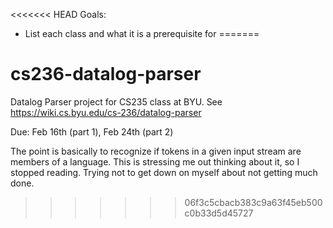 <<<<<<< HEAD
Goals:
 * List each class and what it is a prerequisite for
=======
# cs236-datalog-parser
Datalog Parser project for CS235 class at BYU. See https://wiki.cs.byu.edu/cs-236/datalog-parser

Due: Feb 16th (part 1), Feb 24th (part 2)

The point is basically to recognize if tokens in a given input stream are members of a language. This is stressing me out thinking about it, so I stopped reading. Trying not to get down on myself about not getting much done.
>>>>>>> 06f3c5cbacb383c9a63f45eb500c0b33d5d45727
